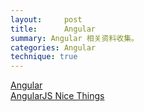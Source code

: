 ```yaml
---
layout:     post
title:      Angular
summary: Angular 相关资料收集。
categories: Angular
technique: true
---
```




[Angular](https://github.com/angular/)    
[AngularJS Nice Things](http://www.ngnice.com/)